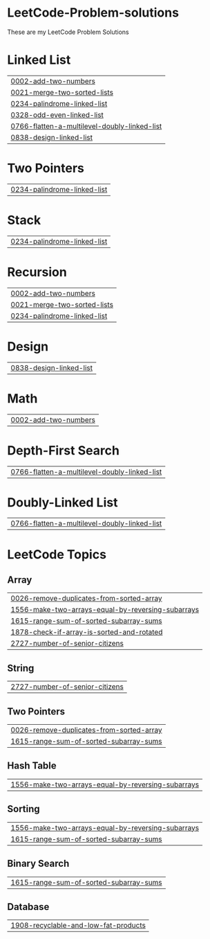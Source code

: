 # LeetCode-Problem-solutions
These are my LeetCode Problem Solutions


# Linked List
|  |
| ------- |
| [0002-add-two-numbers](https://github.com/Gautam2001j/LeetCode-Problem-solutions/tree/master/0002-add-two-numbers) |
| [0021-merge-two-sorted-lists](https://github.com/Gautam2001j/LeetCode-Problem-solutions/tree/master/0021-merge-two-sorted-lists) |
| [0234-palindrome-linked-list](https://github.com/Gautam2001j/LeetCode-Problem-solutions/tree/master/0234-palindrome-linked-list) |
| [0328-odd-even-linked-list](https://github.com/Gautam2001j/LeetCode-Problem-solutions/tree/master/0328-odd-even-linked-list) |
| [0766-flatten-a-multilevel-doubly-linked-list](https://github.com/Gautam2001j/LeetCode-Problem-solutions/tree/master/0766-flatten-a-multilevel-doubly-linked-list) |
| [0838-design-linked-list](https://github.com/Gautam2001j/LeetCode-Problem-solutions/tree/master/0838-design-linked-list) |
# Two Pointers
|  |
| ------- |
| [0234-palindrome-linked-list](https://github.com/Gautam2001j/LeetCode-Problem-solutions/tree/master/0234-palindrome-linked-list) |
# Stack
|  |
| ------- |
| [0234-palindrome-linked-list](https://github.com/Gautam2001j/LeetCode-Problem-solutions/tree/master/0234-palindrome-linked-list) |
# Recursion
|  |
| ------- |
| [0002-add-two-numbers](https://github.com/Gautam2001j/LeetCode-Problem-solutions/tree/master/0002-add-two-numbers) |
| [0021-merge-two-sorted-lists](https://github.com/Gautam2001j/LeetCode-Problem-solutions/tree/master/0021-merge-two-sorted-lists) |
| [0234-palindrome-linked-list](https://github.com/Gautam2001j/LeetCode-Problem-solutions/tree/master/0234-palindrome-linked-list) |
# Design
|  |
| ------- |
| [0838-design-linked-list](https://github.com/Gautam2001j/LeetCode-Problem-solutions/tree/master/0838-design-linked-list) |
# Math
|  |
| ------- |
| [0002-add-two-numbers](https://github.com/Gautam2001j/LeetCode-Problem-solutions/tree/master/0002-add-two-numbers) |
# Depth-First Search
|  |
| ------- |
| [0766-flatten-a-multilevel-doubly-linked-list](https://github.com/Gautam2001j/LeetCode-Problem-solutions/tree/master/0766-flatten-a-multilevel-doubly-linked-list) |
# Doubly-Linked List
|  |
| ------- |
| [0766-flatten-a-multilevel-doubly-linked-list](https://github.com/Gautam2001j/LeetCode-Problem-solutions/tree/master/0766-flatten-a-multilevel-doubly-linked-list) |
<!---LeetCode Topics Start-->
# LeetCode Topics
## Array
|  |
| ------- |
| [0026-remove-duplicates-from-sorted-array](https://github.com/Gautam2001j/LeetCode-Problem-solutions/tree/master/0026-remove-duplicates-from-sorted-array) |
| [1556-make-two-arrays-equal-by-reversing-subarrays](https://github.com/Gautam2001j/LeetCode-Problem-solutions/tree/master/1556-make-two-arrays-equal-by-reversing-subarrays) |
| [1615-range-sum-of-sorted-subarray-sums](https://github.com/Gautam2001j/LeetCode-Problem-solutions/tree/master/1615-range-sum-of-sorted-subarray-sums) |
| [1878-check-if-array-is-sorted-and-rotated](https://github.com/Gautam2001j/LeetCode-Problem-solutions/tree/master/1878-check-if-array-is-sorted-and-rotated) |
| [2727-number-of-senior-citizens](https://github.com/Gautam2001j/LeetCode-Problem-solutions/tree/master/2727-number-of-senior-citizens) |
## String
|  |
| ------- |
| [2727-number-of-senior-citizens](https://github.com/Gautam2001j/LeetCode-Problem-solutions/tree/master/2727-number-of-senior-citizens) |
## Two Pointers
|  |
| ------- |
| [0026-remove-duplicates-from-sorted-array](https://github.com/Gautam2001j/LeetCode-Problem-solutions/tree/master/0026-remove-duplicates-from-sorted-array) |
| [1615-range-sum-of-sorted-subarray-sums](https://github.com/Gautam2001j/LeetCode-Problem-solutions/tree/master/1615-range-sum-of-sorted-subarray-sums) |
## Hash Table
|  |
| ------- |
| [1556-make-two-arrays-equal-by-reversing-subarrays](https://github.com/Gautam2001j/LeetCode-Problem-solutions/tree/master/1556-make-two-arrays-equal-by-reversing-subarrays) |
## Sorting
|  |
| ------- |
| [1556-make-two-arrays-equal-by-reversing-subarrays](https://github.com/Gautam2001j/LeetCode-Problem-solutions/tree/master/1556-make-two-arrays-equal-by-reversing-subarrays) |
| [1615-range-sum-of-sorted-subarray-sums](https://github.com/Gautam2001j/LeetCode-Problem-solutions/tree/master/1615-range-sum-of-sorted-subarray-sums) |
## Binary Search
|  |
| ------- |
| [1615-range-sum-of-sorted-subarray-sums](https://github.com/Gautam2001j/LeetCode-Problem-solutions/tree/master/1615-range-sum-of-sorted-subarray-sums) |
## Database
|  |
| ------- |
| [1908-recyclable-and-low-fat-products](https://github.com/Gautam2001j/LeetCode-Problem-solutions/tree/master/1908-recyclable-and-low-fat-products) |
<!---LeetCode Topics End-->